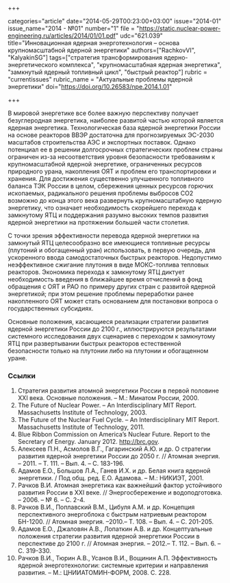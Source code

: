 +++

categories="article"
date="2014-05-29T00:23:00+03:00"
issue="2014-01"
issue_name="2014 - №01"
number="1"
file = "https://static.nuclear-power-engineering.ru/articles/2014/01/01.pdf"
udc="621.039"
title="Инновационная ядерная энерготехнология – основа крупномасштабной ядерной энергетики"
authors=["RachkovVI", "KalyakinSG"]
tags=["стратегия трансформирования ядерно-энергетического комплекса", "крупномасштабная ядерная энергетика", "замкнутый ядерный топливный цикл", "быстрый реактор"]
rubric = "currentissues"
rubric_name = "Актуальные проблемы ядерной энергетики"
doi="https://doi.org/10.26583/npe.2014.1.01"

+++

В мировой энергетике все более важную перспективу получает безуглеродная энергетика, наиболее развитой частью которой является ядерная энергетика. Технологическая база ядерной энергетики России на основе реакторов ВВЭР достаточна для прогнозируемых ЭС-2030 масштабов строительства АЭС и экспортных поставок. Однако потенциал ее в решении долгосрочных стратегических проблем страны ограничен из-за несоответствия уровня безопасности требованиям к крупномасштабной ядерной энергетике, ограниченных ресурсов природного урана, накопления ОЯТ и проблем его транспортировки и хранения. Для достижения существенно улучшенного топливного баланса ТЭК России в целом, сбережения ценных ресурсов горючих ископаемых, радикального решения проблемы выбросов СО2 возможно до конца этого века развернуть крупномасштабную ядерную энергетику, что означает необходимость скорейшего перехода к замкнутому ЯТЦ и поддержания разумно высоких темпов развития ядерной энергетики на протяжении большей части столетия.

С точки зрения эффективности перевода ядерной энергетики на замкнутый ЯТЦ целесообразно все имеющиеся топливные ресурсы (плутоний и обогащенный уран) использовать, в первую очередь, для ускоренного ввода самодостаточных быстрых реакторов. Недопустимо неэффективное сжигание плутония в виде МОКС-топлива тепловых реакторов. Экономика перехода к замкнутому ЯТЦ диктует необходимость введения в ближайшее время отчислений в фонд обращения с ОЯТ и РАО по примеру других стран с развитой ядерной энергетикой; при этом решение проблемы переработки ранее накопленного ОЯТ может стать основанием для постановки вопроса о государственных субсидиях.

Основные положения, касающиеся реализации стратегии развития ядерной энергетики России до 2100 г., иллюстрируются результатами системного исследования двух сценариев с переходом к замкнутому ЯТЦ при развертывании быстрых реакторов естественной безопасности только на плутонии либо на плутонии и обогащенном уране.

### Ссылки

1. Стратегия развития атомной энергетики России в первой половине XXI века. Основные положения. – М.: Минатом России, 2000.
2. The Future of Nuclear Power. – An Interdisciplinary MIT Report. Massachusetts Institute of Technology, 2003.
3. The Future of the Nuclear Fuel Cycle. – An Interdisciplinary MIT Report. Massachusetts Institute of Technology, 2011.
4. Blue Ribbon Commission on America’s Nuclear Future. Report to the Secretary of Energy. January 2012. http://brc.gov.
5. Алексеев П.Н., Асмолов В.Г., Гагаринский А.Ю. и др. О стратегии развития ядерной энергетики России до 2050 г. // Атомная энергия. – 2011. – Т. 111. – Вып. 4. – С. 183-196.
6. Адамов Е.О., Большов Л.А., Ганев И.Х. и др. Белая книга ядерной энергетики. / Под общ. ред. Е.О. Адамова. – М.: НИКИЭТ, 2001.
7. Рачков В.И. Атомная энергетика как важнейший фактор устойчивого развития России в XXI веке. // Энергосбережение и водоподготовка. – 2006. – № 6. – С. 2-4.
8. Рачков В.И., Поплавский В.М., Цибуля А.М. и др. Концепция перспективного энергоблока с быстрым натриевым реактором БН-1200. // Атомная энергия. –2010.– Т. 108. – Вып. 4. – С. 201-205.
9. Адамов Е.О., Джаловян А.В., Лопаткин А.В. и др. Концептуальные положения стратегии развития ядерной энергетики России в перспективе до 2100 г. // Атомная энергия. – 2012.– Т. 112. – Вып. 6. – С. 319-330.
10. Рачков В.И., Тюрин А.В., Усанов В.И., Вощинин А.П. Эффективность ядерной энерготехнологии: системные критерии и направления развития. – М.: ЦНИИАТОМИН-ФОРМ, 2008. C. 228.